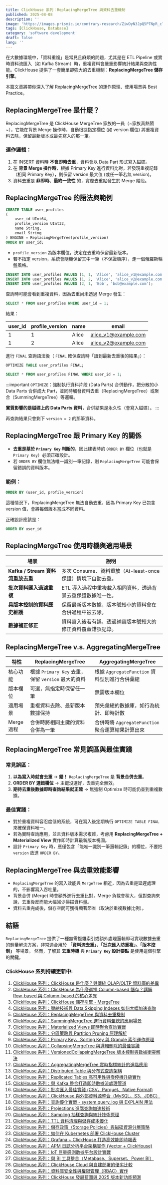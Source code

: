 ```yaml
---
title: ClickHouse 系列：ReplacingMergeTree 與資料去重機制
published: 2025-08-08
description: ''
image: 'https://images.prismic.io/contrary-research/ZiwDyN3JpQ5PTNpR_clickhousecover.png?auto=format,compress'
tags: [ClickHouse, Database]
category: 'software development'
draft: false 
lang: ''
---
```


在大數據環境中，「資料重複」是常見且麻煩的問題，尤其是在 ETL Pipeline 或實時資料流匯入（如 Kafka Stream）時，重複資料會嚴重影響統計結果與查詢性能。ClickHouse 提供了一套簡單卻強大的去重機制：**ReplacingMergeTree 儲存引擎**。

本篇文章將帶你深入了解 ReplacingMergeTree 的運作原理、使用場景與 Best Practice。

## ReplacingMergeTree 是什麼？

ReplacingMergeTree 是 ClickHouse MergeTree 家族的一員（~家族真熱鬧~），它能在背景 Merge 操作時，自動根據指定欄位 (如 version 欄位) 將重複資料去除，保留最新版本或最先寫入的那一筆。

### 運作邏輯：

1. 在 INSERT 資料時 **不會即時去重**，資料會以 Data Part 形式寫入磁碟。
2. 在 **背景 Merge 操作時**，根據 Primary Key 進行資料比對，若發現重複記錄（相同 Primary Key），則保留 version 最大值 (或任一筆若無 version)。
3. 資料去重是 **非即時、最終一致性** 的，實際去重點發生於 Merge 階段。

## ReplacingMergeTree 的語法與範例

```sql
CREATE TABLE user_profiles
(
    user_id UInt64,
    profile_version UInt32,
    name String,
    email String
) ENGINE = ReplacingMergeTree(profile_version)
ORDER BY user_id;
```

* `profile_version` 為版本欄位，決定在去重時保留最新版本。
* 若不指定 version，系統會隨機保留其中一筆（不保證順序），走一個俄羅斯輪盤風格。

```sql
INSERT INTO user_profiles VALUES (1, 1, 'Alice', 'alice_v1@example.com');
INSERT INTO user_profiles VALUES (1, 2, 'Alice', 'alice_v2@example.com');
INSERT INTO user_profiles VALUES (2, 1, 'Bob', 'bob@example.com');
```

查詢時可能會看到重複資料，因為去重尚未透過 Merge 發生：

```sql
SELECT * FROM user_profiles WHERE user_id = 1;
```

結果：

| user\_id | profile\_version | name  | email                                                |
| -------- | ---------------- | ----- | ---------------------------------------------------- |
| 1        | 1                | Alice | [alice\_v1@example.com](mailto:alice_v1@example.com) |
| 1        | 2                | Alice | [alice\_v2@example.com](mailto:alice_v2@example.com) |

進行 `FINAL` 查詢語法後（ `FINAL` 確保查詢時「讀到最新去重後的結果」）：

```sql
OPTIMIZE TABLE user_profiles FINAL;
```

```sql
SELECT * FROM user_profiles FINAL WHERE user_id = 1;
```

:::important
`OPTIMIZE`：強制執行資料片段 (Data Parts) 合併動作，把分散的小 Data Parts 合併成大 Part，並同時觸發資料去重（ReplacingMergeTree）或聚合（SummingMergeTree）等邏輯。

**實質影響的是磁碟上的 Data Parts 資料**，合併結果是永久性（會寫入磁碟）。
:::

再查詢結果只會剩下 `version = 2` 的那筆資料。

## ReplacingMergeTree 跟 Primary Key 的關係

* **去重是基於 `Primary Key` 判斷的**，因此建表時的 `ORDER BY` 欄位（也就是 `Primary Key`）必須正確設計。
* 若 `ORDER BY` 欄位無法唯一識別一筆記錄，則 `ReplacingMergeTree` 可能會保留錯誤的資料版本。

### 範例：

```sql
ORDER BY (user_id, profile_version)
```

這種情況下，ReplacingMergeTree 無法自動去重，因為 Primary Key 已包含 version 值，會將每個版本當成不同資料。

正確設計應該是：

```sql
ORDER BY user_id
```

## ReplacingMergeTree 使用時機與適用場景

| 場景                         | 說明                                  |
| -------------------------- | ----------------------------------- |
| **Kafka / Stream 資料流重放去重** | 多次 Consume、資料重放（At-least-once 保證）情境下自動去重。 |
| **批次資料匯入過濾重複**             | ETL 導入過程中重複載入相同資料，透過背景去重保證數據唯一性。    |
| **具版本控制的資料歷史維護**           | 保留最新版本數據，版本號較小的資料會在合併過程中被去除。        |
| **數據補正修正**                 | 資料寫入後若有誤，透過補寫版本號較大的修正資料覆蓋錯誤記錄。      |

## ReplacingMergeTree v.s. AggregatingMergeTree

| 特性       | ReplacingMergeTree                 | AggregatingMergeTree              |
| -------- | ---------------------------------- | --------------------------------- |
| 核心功能     | 根據 `Primary Key` 去重，保留 `version` 最大的資料 | 根據 `AggregateFunction` 資料型別進行合併彙總   |
| 版本欄位     | 可選，無指定時保留任一筆                       | 無需版本欄位                            |
| 適用場景     | 重複資料去除、最新版本數據保持                    | 預先彙總的數據庫，如行為統計、即時計數               |
| Merge 過程 | 合併時將相同主鍵的資料合併為一筆                   | 合併時將 `AggregateFunction` 聚合運算結果計算出來 |

## ReplacingMergeTree 常見誤區與最佳實踐

### 常見誤區：

1. **以為寫入時就會去重** → **錯！** `ReplacingMergeTree` 是 **背景合併去重**。
2. **ORDER BY 選錯欄位** → 主鍵沒選好，去重完全無效。
3. **期待去重後數據即時查詢結果就正確** → 無強制 Optimize 時可能仍查到重複數據。

### 最佳實踐：

* 對於重複資料容忍度低的系統，可在寫入後定期執行 `OPTIMIZE TABLE FINAL` 來確保資料唯一。
* 若為實時查詢應用，並且資料版本需求複雜，考慮用 **ReplacingMergeTree + Materialized View** 實作即時計算最新版本視圖。
* 設計 `Primary Key` 時，應僅包含「能唯一識別一筆邏輯記錄」的欄位，不要把 `version` 放進 `ORDER BY`。

## ReplacingMergeTree 與去重效能影響

* `ReplacingMergeTree` 的寫入效能與 `MergeTree` 相近，因為去重是延遲處理的，不影響寫入吞吐量。
* 背景合併 (Merge) 時會額外進行去重比對，Merge 負載會稍大，但對查詢來說，去重後反而能大幅減少掃描資料量。
* 資料去重完成後，儲存空間可獲得顯著節省（取決於重複數據比例）。

## 結語

`ReplacingMergeTree` 提供了一種無需複雜索引或額外處理邏輯即可實現數據去重的輕量解決方案，非常適合用於 **「資料流去重」、「批次匯入防重複」、「版本控制」** 等場景。
然而，了解其 **去重時機** 與 **`Primary Key` 設計要點** 是使用這個引擎的關鍵。

### ClickHouse 系列持續更新中:

1. [ClickHouse 系列：ClickHouse 是什麼？與傳統 OLAP/OLTP 資料庫的差異](https://blog.vicwen.app/posts/what-is-clickhouse/)
2. [ClickHouse 系列：ClickHouse 為什麼選擇 Column-based 儲存？講解 Row-based 與 Column-based 的核心差異](https://blog.vicwen.app/posts/clickhouse-column-row-based-storage/)
3. [ClickHouse 系列：ClickHouse 儲存引擎 - MergeTree](https://blog.vicwen.app/posts/clickhouse-mergetree-engine)
4. [ClickHouse 系列：壓縮技術與 Data Skipping Indexes 如何大幅加速查詢](https://blog.vicwen.app/posts/clickhouse-compression-skipping-index/)
5. [ClickHouse 系列：ReplacingMergeTree 與資料去重機制](https://blog.vicwen.app/posts/clickhouse-replacingmergetree-deduplication/)
6. [ClickHouse 系列：SummingMergeTree 進行資料彙總的應用場景](https://blog.vicwen.app/posts/clickhouse-summingmergetree-aggregation/)
7. [ClickHouse 系列：Materialized Views 即時聚合查詢實戰](https://blog.vicwen.app/posts/clickhouse-materialized-view/)
8. [ClickHouse 系列：分區策略與 Partition Pruning 原理解析](https://blog.vicwen.app/posts/clickhouse-partition-pruning/)
9. [ClickHouse 系列：Primary Key、Sorting Key 與 Granule 索引運作原理](https://blog.vicwen.app/posts/clickhouse-primary-sorting-key/)
10. [ClickHouse 系列：CollapsingMergeTree 與邏輯刪除的最佳實踐](https://blog.vicwen.app/posts/clickhouse-collapsingmergetree/)
11. [ClickHouse 系列：VersionedCollapsingMergeTree 版本控制與數據衝突解決](https://blog.vicwen.app/posts/clickhouse-versioned-collapsingmergetree/)
12. [ClickHouse 系列：AggregatingMergeTree 實時指標統計的進階應用](https://blog.vicwen.app/posts/clickhouse-aggregatingmergetree/)
13. [ClickHouse 系列：Distributed Table 與分布式查詢架構](https://blog.vicwen.app/posts/clickhouse-distributed-table/)
14. [ClickHouse 系列：Replicated Tables 高可用性與零停機升級實作](https://blog.vicwen.app/posts/clickhouse-replication-failover/)
15. [ClickHouse 系列：與 Kafka 整合打造即時數據流處理管道](https://blog.vicwen.app/posts/clickhouse-kafka-streaming/)
16. [ClickHouse 系列：批次匯入最佳實踐 (CSV、Parquet、Native Format)](https://blog.vicwen.app/posts/clickhouse-batch-import/)
17. [ClickHouse 系列：ClickHouse 與外部資料源整合（MySQL、S3、JDBC）](https://blog.vicwen.app/posts/clickhouse-external-data-integration/)
18. [ClickHouse 系列：查詢優化實戰 - system.query\_log 與 EXPLAIN 用法](https://blog.vicwen.app/posts/clickhouse-query-log-explain/)
19. [ClickHouse 系列：Projections 進階查詢加速技術](https://blog.vicwen.app/posts/clickhouse-projections-optimization/)
20. [ClickHouse 系列：Sampling 抽樣查詢與統計技術原理](https://blog.vicwen.app/posts/clickhouse-sampling-statistics/)
21. [ClickHouse 系列：TTL 資料清理與儲存成本優化](https://blog.vicwen.app/posts/clickhouse-ttl-storage-management/)
22. [ClickHouse 系列：儲存政策（Storage Policies）與磁碟資源分層策略](https://blog.vicwen.app/posts/clickhouse-storage-policies/)
23. [ClickHouse 系列：如何在 Kubernetes 部署 ClickHouse Cluster](https://blog.vicwen.app/posts/clickhouse-kubernetes-deployment/)
24. [ClickHouse 系列：Grafana + ClickHouse 打造高效能即時報表](https://blog.vicwen.app/posts/clickhouse-grafana-dashboard/)
25. [ClickHouse 系列：APM 日誌分析平台架構實作 (Vector + ClickHouse)](https://blog.vicwen.app/posts/clickhouse-apm-log-analytics/)
26. [ClickHouse 系列：IoT 巨量感測數據平台設計實戰](https://blog.vicwen.app/posts/clickhouse-iot-analytics/)
27. [ClickHouse 系列：與 BI 工具整合（Metabase、Superset、Power BI）](https://blog.vicwen.app/posts/clickhouse-bi-integration/)
28. [ClickHouse 系列：ClickHouse Cloud 與自建部署的優劣比較](https://blog.vicwen.app/posts/clickhouse-cloud-vs-self-host/)
29. [ClickHouse 系列：資料庫安全性與權限管理（RBAC）實作](https://blog.vicwen.app/posts/clickhouse-security-rbac/)
30. [ClickHouse 系列：ClickHouse 發展藍圖與 2025 版本新功能預測](https://blog.vicwen.app/posts/clickhouse-roadmap-2025/)
